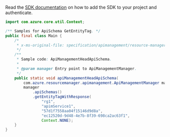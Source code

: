 Read the [SDK documentation](https://github.com/Azure/azure-sdk-for-java/blob/azure-resourcemanager-apimanagement_1.0.0-beta.3/sdk/apimanagement/azure-resourcemanager-apimanagement/README.md) on how to add the SDK to your project and authenticate.

```java
import com.azure.core.util.Context;

/** Samples for ApiSchema GetEntityTag. */
public final class Main {
    /*
     * x-ms-original-file: specification/apimanagement/resource-manager/Microsoft.ApiManagement/stable/2021-08-01/examples/ApiManagementHeadApiSchema.json
     */
    /**
     * Sample code: ApiManagementHeadApiSchema.
     *
     * @param manager Entry point to ApiManagementManager.
     */
    public static void apiManagementHeadApiSchema(
        com.azure.resourcemanager.apimanagement.ApiManagementManager manager) {
        manager
            .apiSchemas()
            .getEntityTagWithResponse(
                "rg1",
                "apimService1",
                "57d1f7558aa04f15146d9d8a",
                "ec12520d-9d48-4e7b-8f39-698ca2ac63f1",
                Context.NONE);
    }
}
```
